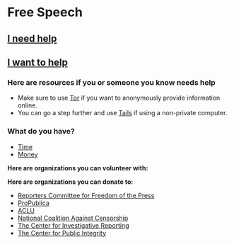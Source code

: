 # Free Speech

## [I need help](#need_help)

## [I want to help](#want_to_help)

### <a name="need_help"></a>Here are resources if you or someone you know needs help

* Make sure to use [Tor](https://www.torproject.org/) if you want to anonymously provide information online.
* You can go a step further and use [Tails](https://tails.boum.org/) if using a non-private computer.

### <a name="want_to_help"></a>What do you have?

* [Time](#give_time)
* [Money](#give_money)

**<a name="give_time"></a> Here are organizations you can volunteer with:**

**<a name="give_money"></a> Here are organizations you can donate to:**

* [Reporters Committee for Freedom of the Press](https://www.rcfp.org/)
* [ProPublica](https://www.propublica.org/)
* [ACLU](https://www.aclu.org/)
* [National Coalition Against Censorship](http://ncac.org/)
* [The Center for Investigative Reporting](https://www.revealnews.org/)
* [The Center for Public Integrity](https://www.publicintegrity.org/)
